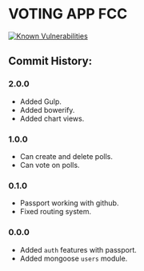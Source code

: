 # VOTING APP FCC

[![Known Vulnerabilities](https://snyk.io/test/github/arnaldopxm/votingapp/badge.svg)](https://snyk.io/test/github/arnaldopxm/votingapp)

## Commit History:

### 2.0.0
+ Added Gulp.
+ Added bowerify.
+ Added chart views.

### 1.0.0
+ Can create and delete polls.
+ Can vote on polls.

### 0.1.0
+ Passport working with github.
+ Fixed routing system.

### 0.0.0
+ Added `auth` features with passport.
+ Added mongoose `users` module.
